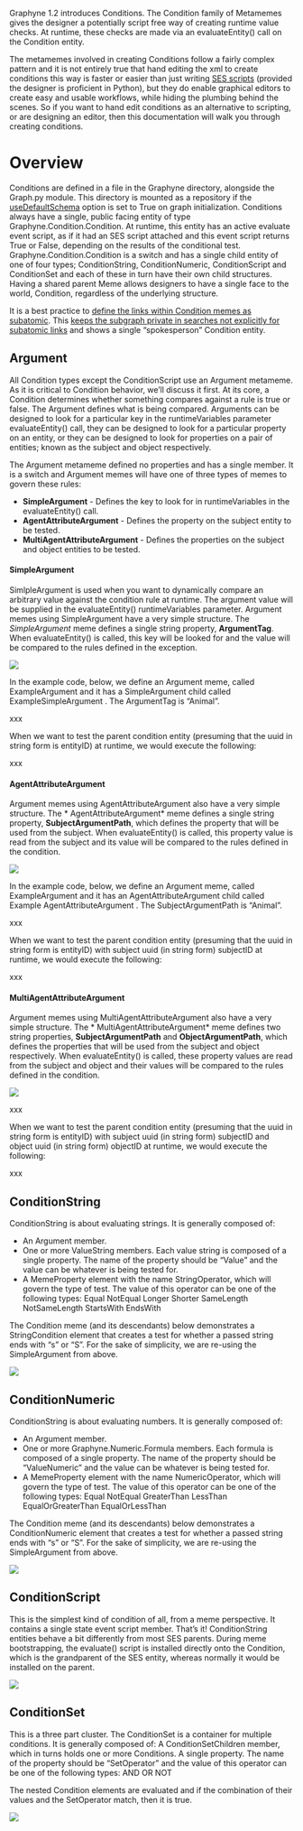 
Graphyne 1.2 introduces Conditions.  The Condition family of Metamemes gives the designer a potentially script free way of creating runtime value checks.  At runtime, these checks are made via an evaluateEntity() call on the Condition entity.

The metamemes involved in creating Conditions follow a fairly complex pattern and it is not entirely true that hand editing the xml to create conditions this way is faster or easier than just writing [SES scripts][1] (provided the designer is proficient in Python), but they do enable graphical editors to create easy and usable workflows, while hiding the plumbing behind the scenes.  So if you want to hand edit conditions as an alternative to scripting, or are designing an editor, then this documentation will walk you through creating conditions.

# Overview

Conditions are defined in a file in the Graphyne directory, alongside the Graph.py module.  This directory is mounted as a repository if the [useDefaultSchema][2] option is set to True on graph initialization.  Conditions always have a single, public facing entity of type Graphyne.Condition.Condition.  At runtime, this entity has an active evaluate event script, as if it had an SES script attached and this event script returns True or False, depending on the results of the conditional test.  Graphyne.Condition.Condition is a switch and has a single child entity of one of four types; ConditionString, ConditionNumeric, ConditionScript and ConditionSet and each of these in turn have their own child structures.  Having a shared parent Meme allows designers to have a single face to the world, Condition, regardless of the underlying structure.

It is a best practice to [define the links within Condition memes as subatomic][3].  This [keeps the subgraph private in searches not explicitly for subatomic links][4] and shows a single “spokesperson” Condition entity.


## Argument

All Condition types except the ConditionScript use an Argument metameme.  As it is critical to Condition behavior, we’ll discuss it first.  At its core, a Condition determines whether something compares against a  rule is true or false.  The Argument defines what is being compared.  Arguments can be designed to look for a particular key in the runtimeVariables parameter evaluateEntity() call, they can be designed to look for a particular property on an entity, or they can be designed to look for properties on a pair of entities; known as the subject and object respectively.  

The Argument metameme defined no properties and has a single member.  It is a switch and Argument memes will have one of three types of memes to govern these rules:
- **SimpleArgument** - Defines the key to look for in runtimeVariables in the evaluateEntity() call.
- **AgentAttributeArgument** - Defines the property on the subject entity to be tested.
- **MultiAgentAttributeArgument** - Defines the properties on the subject and object entities to be tested.


#### SimpleArgument

SimlpleArgument is used when you want to dynamically compare an arbitrary value against the condition rule at runtime.  The argument value will be supplied in the evaluateEntity()  runtimeVariables parameter.  Argument memes using SimpleArgument have a very simple structure.  The *SimpleArgument* meme defines a single string property, **ArgumentTag**.  When evaluateEntity() is called, this key will be looked for and the value will be compared to the rules defined in the exception.  

![][image-1]

In the example code, below, we define an Argument meme, called ExampleArgument and it has a SimpleArgument child called ExampleSimpleArgument .  The ArgumentTag is “Animal”.  

xxx

When we want to test the parent condition entity (presuming that the uuid in string form is entityID) at runtime, we would execute the following:

xxx


#### AgentAttributeArgument

Argument memes using AgentAttributeArgument also have a very simple structure.  The * AgentAttributeArgument* meme defines a single string property, **SubjectArgumentPath**, which defines the property that will be used from the subject.  When evaluateEntity() is called, this property value is read from the subject and its value will be compared to the rules defined in the condition.  

![][image-2]

In the example code, below, we define an Argument meme, called ExampleArgument and it has an AgentAttributeArgument child called Example AgentAttributeArgument .  The SubjectArgumentPath is “Animal”.  

xxx

When we want to test the parent condition entity (presuming that the uuid in string form is entityID) with subject uuid (in string form) subjectID at runtime, we would execute the following:

xxx


#### MultiAgentAttributeArgument

Argument memes using MultiAgentAttributeArgument also have a very simple structure.  The * MultiAgentAttributeArgument* meme defines two string properties, **SubjectArgumentPath** and **ObjectArgumentPath**, which defines the properties that will be used from the subject and object respectively.  When evaluateEntity() is called, these property values are read from the subject and object and their values will be compared to the rules defined in the condition.

![][image-3]

xxx

When we want to test the parent condition entity (presuming that the uuid in string form is entityID) with subject uuid (in string form) subjectID and object uuid (in string form) objectID at runtime, we would execute the following:

xxx  


## ConditionString

ConditionString is about evaluating strings.  It is generally composed of:
- An Argument member.
- One or more ValueString members.  Each value string is composed of a single property.  The name of the property should be “Value” and the value can be whatever is being tested for.
- A MemeProperty element with the name StringOperator, which will govern the type of test.  The value of this operator can be one of the following types:
Equal
NotEqual
Longer
Shorter
SameLength
NotSameLength
StartsWith
EndsWith

The Condition meme (and its descendants) below demonstrates a StringCondition element that creates a test for whether a passed string ends with “s” or “S”.  For the sake of simplicity, we are re-using the SimpleArgument from above.

![][image-4]


## ConditionNumeric

ConditionString is about evaluating numbers.  It is generally composed of:
- An Argument member.
- One or more Graphyne.Numeric.Formula members.  Each formula is composed of a single property.  The name of the property should be “ValueNumeric” and the value can be whatever is being tested for.
- A MemeProperty element with the name NumericOperator, which will govern the type of test.  The value of this operator can be one of the following types:
Equal
NotEqual
GreaterThan
LessThan
EqualOrGreaterThan
EqualOrLessThan

The Condition meme (and its descendants) below demonstrates a ConditionNumeric element that creates a test for whether a passed string ends with “s” or “S”.  For the sake of simplicity, we are re-using the SimpleArgument from above.

![][image-5]

## ConditionScript

This is the simplest kind of condition of all, from a meme perspective.  It contains a single state event script member.  That’s it!  ConditionString entities behave a bit differently from most SES parents.  During meme bootstrapping, the evaluate() script is installed directly onto the Condition, which is the grandparent of the SES entity, whereas normally it would be installed on the parent.

![][image-6]


## ConditionSet

This is a three part cluster.  The ConditionSet is a container for multiple conditions.  It is generally composed of:
A ConditionSetChildren member, which in turns holds one or more Conditions.    A single property.  The name of the property should be “SetOperator” and the value of this operator can be one of the following types:
AND
OR
NOT

The nested Condition elements are evaluated and if the combination of their values and the SetOperator match, then it is true.

![][image-7]

[1]:	https://github.com/davidhstocker/Graphyne#memetic-scripting
[2]:	https://github.com/davidhstocker/Graphyne#usedefaultschema
[3]:	https://github.com/davidhstocker/Graphyne#links
[4]:	https://github.com/davidhstocker/Graphyne#subgraphs-and-link-type

[image-1]:	https://raw.githubusercontent.com/davidhstocker/Graphyne/master/Docs/Images/ConditonsArgumentSimple.png
[image-2]:	https://raw.githubusercontent.com/davidhstocker/Graphyne/master/Docs/Images/ConditonsArgumentAAA.png
[image-3]:	https://raw.githubusercontent.com/davidhstocker/Graphyne/master/Docs/Images/ConditonsArgumentMAAA.png
[image-4]:	https://raw.githubusercontent.com/davidhstocker/Graphyne/master/Docs/Images/Conditions1.png
[image-5]:	https://raw.githubusercontent.com/davidhstocker/Graphyne/master/Docs/Images/Conditions2.png
[image-6]:	https://raw.githubusercontent.com/davidhstocker/Graphyne/master/Docs/Images/ConditonsScript.png
[image-7]:	https://raw.githubusercontent.com/davidhstocker/Graphyne/master/Docs/Images/ConditonsSet.png